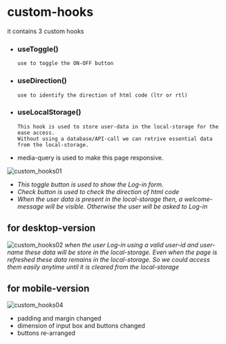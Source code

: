 # custom-hooks
it contains 3 custom hooks

* ### useToggle()
      use to toggle the ON-OFF button

* ### useDirection()
      use to identify the direction of html code (ltr or rtl)

* ### useLocalStorage()
      This hook is used to store user-data in the local-storage for the ease access.
      Without using a database/API-call we can retrive essential data from the local-storage.


* media-query is used to make this page responsive.

![custom_hooks01](https://github.com/aswintrikkur/custom-hooks/assets/125629462/ef98d0e4-4bf3-4ba4-868d-18eb4eb25bf0)
* *This toggle button is used to show the Log-in form.*
* *Check button is used to check the direction of html code*
* *When the user data is present in the local-storage then, a welcome-message will be visible.
  Otherwise the user will be asked to Log-in*


## for desktop-version
![custom_hooks02](https://github.com/aswintrikkur/custom-hooks/assets/125629462/7ee98628-b100-47db-bce0-7d5542af436b)
*when the user Log-in using a valid user-id and user-name these data will be store in the local-storage.
Even when the page is refreshed these data remains in the local-storage.
So we could access them easily anytime until it is cleared from the local-storage*


## for mobile-version
 ![custom_hooks04](https://github.com/aswintrikkur/custom-hooks/assets/125629462/67818c33-5f28-4361-b4ff-5801091ad737)
 - padding and margin changed
 - dimension of input box and buttons changed
 - buttons re-arranged
